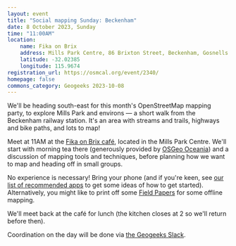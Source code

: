 ```yaml
---
layout: event
title: "Social mapping Sunday: Beckenham"
date: 8 October 2023, Sunday
time: "11:00AM"
location:
    name: Fika on Brix
    address: Mills Park Centre, 86 Brixton Street, Beckenham, Gosnells
    latitude: -32.02385
    longitude: 115.9674
registration_url: https://osmcal.org/event/2340/
homepage: false
commons_category: Geogeeks 2023-10-08
---
```


We'll be heading south-east for this month's OpenStreetMap mapping party, to explore Mills Park and environs — a short walk from the Beckenham railway station.
It's an area with streams and trails, highways and bike paths, and lots to map!

Meet at 11AM at the [Fika on Brix café](https://www.fikaonbrix.com.au), located in the Mills Park Centre.
We'll start with morning tea there (generously provided by [OSGeo Oceania](https://osgeo-oceania.org))
and a discussion of mapping tools and techniques, before planning how we want to map and heading off in small groups.

No experience is necessary! Bring your phone (and if you're keen, see [our list of recommended apps](https://wiki.openstreetmap.org/wiki/Perth/Social_Mapping_Sunday#Getting_Started) to get some ideas of how to get started).
Alternatively, you might like to print off some [Field Papers](https://fieldpapers.org) for some offline mapping.

We'll meet back at the café for lunch (the kitchen closes at 2 so we'll return before then).

Coordination on the day will be done via [the Geogeeks Slack](https://join.slack.com/t/geogeeks/shared_invite/zt-13fnotoqb-YkyMTmvwZEB_nDUis_30hw).
